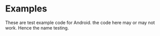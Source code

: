 Examples
===========

These are test example code for Android.  the code here may or may not work.  Hence the name testing.

